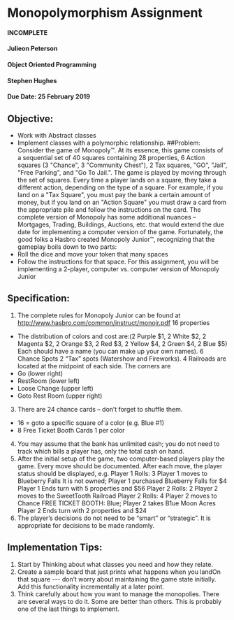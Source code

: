 # Monopolymorphism Assignment
#### INCOMPLETE
#### Julieon Peterson
#### Object Oriented Programming
#### Stephen Hughes
#### Due Date: 25 February 2019

## Objective:
* Work with Abstract classes
* Implement classes with a polymorphic relationship.
##Problem:
Consider the game of Monopoly™. At its essence, this game consists of a sequential set of 40 squares containing 28 properties, 6 Action squares (3 "Chance", 3 "Community Chest"), 2 Tax squares, "GO", "Jail", "Free Parking", and "Go To Jail.". The game is played by moving through the set of squares. Every time a player lands on a square, they take a different action, depending on the type of a square. For example, if you land on a "Tax Square", you must pay the bank a certain amount of money, but if you land on an "Action Square" you must draw a card from the appropriate pile and follow the instructions on the card.
The complete version of Monopoly has some additional nuances – Mortgages, Trading, Buildings, Auctions, etc. that would extend the due date for implementing a computer version of the game. Fortunately, the good folks a Hasbro created Monopoly Junior™, recognizing that the gameplay boils down to two parts:
* Roll the dice and move your token that many spaces
* Follow the instructions for that space.
For this assignment, you will be implementing a 2-player, computer vs. computer version of Monopoly Junior

## Specification:
1. The complete rules for Monopoly Junior can be found at
  http://www.hasbro.com/common/instruct/monojr.pdf
16 properties
* The distribution of colors and cost are:(2 Purple $1, 2 White $2, 2 Magenta $2, 2 Orange $3, 2 Red $3, 2 Yellow $4, 2 Green $4, 2 Blue $5)
Each should have a name (you can make up your own names).
6 Chance Spots
2 “Tax” spots (Watershow and Fireworks).
4 Railroads are located at the midpoint of each side.
The corners are
* Go (lower right)
* RestRoom (lower left)
* Loose Change (upper left)
* Goto Rest Room (upper right)
3. There are 24 chance cards – don’t forget to shuffle them.
* 16 = goto a specific square of a color (e.g. Blue #1)
* 8 Free Ticket Booth Cards 1 per color
4. You may assume that the bank has unlimited cash; you do not need to track which bills a player has, only the total cash on hand.
5. After the initial setup of the game, two computer-based players play the game. Every move should be documented. After each move, the player status should be displayed, e.g.
Player 1 Rolls: 3
Player 1 moves to Blueberry Falls
It is not owned; Player 1 purchased Blueberry Falls for $4
Player 1 Ends turn with 5 properties and $56
Player 2 Rolls: 2
Player 2 moves to the SweetTooth Railroad
Player 2 Rolls: 4
Player 2 moves to Chance
FREE TICKET BOOTH: Blue;
Player 2 takes B1ue Moon Acres
Player 2 Ends turn with 2 properties and $24
6. The player’s decisions do not need to be “smart” or “strategic”. It is appropriate for decisions to
be made randomly.

## Implementation Tips:
1. Start by Thinking about what classes you need and how they relate.
2. Create a sample board that just prints what happens when you landOn that square --- don’t worry
about maintaining the game state initially. Add this functionality incrementally at a later point.
3. Think carefully about how you want to manage the monopolies. There are several ways to do it.
Some are better than others. This is probably one of the last things to implement.